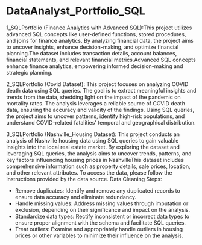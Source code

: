 # DataAnalyst_Portfolio_SQL
1_SQLPortfolio (Finance Analytics with Advanced SQL):This project utilizes advanced SQL concepts like user-defined functions, stored procedures, and joins for finance analytics. By analyzing financial data, the project aims to uncover insights, enhance decision-making, and optimize financial planning.The dataset includes transaction details, account balances, financial statements, and relevant financial metrics.Advanced SQL concepts enhance finance analytics, empowering informed decision-making and strategic planning.

2_SQLPortfolio (Covid Dataset): This project focuses on analyzing COVID death data using SQL queries. The goal is to extract meaningful insights and trends from the data, shedding light on the impact of the pandemic on mortality rates.
The analysis leverages a reliable source of COVID death data, ensuring the accuracy and validity of the findings. Using SQL queries, the project aims to uncover patterns, identify high-risk populations, and understand COVID-related fatalities' temporal and geographical distribution.

3_SQLPortfolio (Nashville_Housing Dataset): This project conducts an analysis of Nashville housing data using SQL queries to gain valuable insights into the local real estate market. By exploring the dataset and leveraging SQL queries, the analysis aims to uncover trends, patterns, and key factors influencing housing prices in NashvilleThis dataset includes comprehensive information such as property details, sale prices, location, and other relevant attributes. To access the data, please follow the instructions provided by the data source.
Data Cleaning Steps:
- Remove duplicates: Identify and remove any duplicated records to ensure data accuracy and eliminate redundancy.
- Handle missing values: Address missing values through imputation or exclusion, depending on their significance and impact on the analysis.
- Standardize data types: Rectify inconsistent or incorrect data types to ensure proper alignment with the schema and facilitate SQL queries.
- Treat outliers: Examine and appropriately handle outliers in housing prices or other variables to minimize their influence on the analysis.
